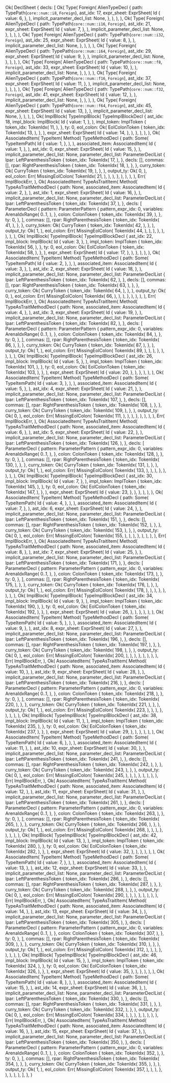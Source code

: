 Ok(
    DeclSheet {
        decls: [
            Ok(
                Type(
                    Foreign(
                        AlienTypeDecl {
                            path: TypePath(`core::num::i8`, `Foreign`),
                            ast_idx: 17,
                            expr_sheet: ExprSheet(
                                Id {
                                    value: 6,
                                },
                            ),
                            implicit_parameter_decl_list: None,
                        },
                    ),
                ),
            ),
            Ok(
                Type(
                    Foreign(
                        AlienTypeDecl {
                            path: TypePath(`core::num::i16`, `Foreign`),
                            ast_idx: 21,
                            expr_sheet: ExprSheet(
                                Id {
                                    value: 7,
                                },
                            ),
                            implicit_parameter_decl_list: None,
                        },
                    ),
                ),
            ),
            Ok(
                Type(
                    Foreign(
                        AlienTypeDecl {
                            path: TypePath(`core::num::i32`, `Foreign`),
                            ast_idx: 25,
                            expr_sheet: ExprSheet(
                                Id {
                                    value: 8,
                                },
                            ),
                            implicit_parameter_decl_list: None,
                        },
                    ),
                ),
            ),
            Ok(
                Type(
                    Foreign(
                        AlienTypeDecl {
                            path: TypePath(`core::num::i64`, `Foreign`),
                            ast_idx: 29,
                            expr_sheet: ExprSheet(
                                Id {
                                    value: 9,
                                },
                            ),
                            implicit_parameter_decl_list: None,
                        },
                    ),
                ),
            ),
            Ok(
                Type(
                    Foreign(
                        AlienTypeDecl {
                            path: TypePath(`core::num::f8`, `Foreign`),
                            ast_idx: 33,
                            expr_sheet: ExprSheet(
                                Id {
                                    value: 10,
                                },
                            ),
                            implicit_parameter_decl_list: None,
                        },
                    ),
                ),
            ),
            Ok(
                Type(
                    Foreign(
                        AlienTypeDecl {
                            path: TypePath(`core::num::f16`, `Foreign`),
                            ast_idx: 37,
                            expr_sheet: ExprSheet(
                                Id {
                                    value: 11,
                                },
                            ),
                            implicit_parameter_decl_list: None,
                        },
                    ),
                ),
            ),
            Ok(
                Type(
                    Foreign(
                        AlienTypeDecl {
                            path: TypePath(`core::num::f32`, `Foreign`),
                            ast_idx: 41,
                            expr_sheet: ExprSheet(
                                Id {
                                    value: 12,
                                },
                            ),
                            implicit_parameter_decl_list: None,
                        },
                    ),
                ),
            ),
            Ok(
                Type(
                    Foreign(
                        AlienTypeDecl {
                            path: TypePath(`core::num::f64`, `Foreign`),
                            ast_idx: 45,
                            expr_sheet: ExprSheet(
                                Id {
                                    value: 13,
                                },
                            ),
                            implicit_parameter_decl_list: None,
                        },
                    ),
                ),
            ),
            Ok(
                ImplBlock(
                    TypeImplBlock(
                        TypeImplBlockDecl {
                            ast_idx: 18,
                            impl_block: ImplBlock(
                                Id {
                                    value: 1,
                                },
                            ),
                            impl_token: ImplToken {
                                token_idx: TokenIdx(
                                    11,
                                ),
                            },
                            ty: 0,
                            eol_colon: Ok(
                                EolColonToken {
                                    token_idx: TokenIdx(
                                        13,
                                    ),
                                },
                            ),
                            expr_sheet: ExprSheet(
                                Id {
                                    value: 14,
                                },
                            ),
                        },
                    ),
                ),
            ),
            Ok(
                AssociatedItem(
                    TypeItem(
                        Method(
                            TypeMethodDecl {
                                path: Some(
                                    TypeItemPath(
                                        Id {
                                            value: 1,
                                        },
                                    ),
                                ),
                                associated_item: AssociatedItem(
                                    Id {
                                        value: 1,
                                    },
                                ),
                                ast_idx: 0,
                                expr_sheet: ExprSheet(
                                    Id {
                                        value: 15,
                                    },
                                ),
                                implicit_parameter_decl_list: None,
                                parameter_decl_list: ParameterDeclList {
                                    lpar: LeftParenthesisToken {
                                        token_idx: TokenIdx(
                                            17,
                                        ),
                                    },
                                    decls: [],
                                    commas: [],
                                    rpar: RightParenthesisToken {
                                        token_idx: TokenIdx(
                                            18,
                                        ),
                                    },
                                },
                                curry_token: Ok(
                                    CurryToken {
                                        token_idx: TokenIdx(
                                            19,
                                        ),
                                    },
                                ),
                                output_ty: Ok(
                                    0,
                                ),
                                eol_colon: Err(
                                    MissingEolColon(
                                        TokenIdx(
                                            21,
                                        ),
                                    ),
                                ),
                            },
                        ),
                    ),
                ),
            ),
            Err(
                ImplBlockErr,
            ),
            Ok(
                AssociatedItem(
                    TypeAsTraitItem(
                        Method(
                            TypeAsTraitMethodDecl {
                                path: None,
                                associated_item: AssociatedItem(
                                    Id {
                                        value: 2,
                                    },
                                ),
                                ast_idx: 1,
                                expr_sheet: ExprSheet(
                                    Id {
                                        value: 16,
                                    },
                                ),
                                implicit_parameter_decl_list: None,
                                parameter_decl_list: ParameterDeclList {
                                    lpar: LeftParenthesisToken {
                                        token_idx: TokenIdx(
                                            37,
                                        ),
                                    },
                                    decls: [
                                        ParameterDecl {
                                            pattern: ParameterPattern {
                                                pattern_expr_idx: 0,
                                                variables: ArenaIdxRange(
                                                    0..1,
                                                ),
                                            },
                                            colon: ColonToken {
                                                token_idx: TokenIdx(
                                                    39,
                                                ),
                                            },
                                            ty: 0,
                                        },
                                    ],
                                    commas: [],
                                    rpar: RightParenthesisToken {
                                        token_idx: TokenIdx(
                                            41,
                                        ),
                                    },
                                },
                                curry_token: Ok(
                                    CurryToken {
                                        token_idx: TokenIdx(
                                            42,
                                        ),
                                    },
                                ),
                                output_ty: Ok(
                                    1,
                                ),
                                eol_colon: Err(
                                    MissingEolColon(
                                        TokenIdx(
                                            44,
                                        ),
                                    ),
                                ),
                            },
                        ),
                    ),
                ),
            ),
            Ok(
                ImplBlock(
                    TypeImplBlock(
                        TypeImplBlockDecl {
                            ast_idx: 22,
                            impl_block: ImplBlock(
                                Id {
                                    value: 3,
                                },
                            ),
                            impl_token: ImplToken {
                                token_idx: TokenIdx(
                                    56,
                                ),
                            },
                            ty: 0,
                            eol_colon: Ok(
                                EolColonToken {
                                    token_idx: TokenIdx(
                                        58,
                                    ),
                                },
                            ),
                            expr_sheet: ExprSheet(
                                Id {
                                    value: 17,
                                },
                            ),
                        },
                    ),
                ),
            ),
            Ok(
                AssociatedItem(
                    TypeItem(
                        Method(
                            TypeMethodDecl {
                                path: Some(
                                    TypeItemPath(
                                        Id {
                                            value: 2,
                                        },
                                    ),
                                ),
                                associated_item: AssociatedItem(
                                    Id {
                                        value: 3,
                                    },
                                ),
                                ast_idx: 2,
                                expr_sheet: ExprSheet(
                                    Id {
                                        value: 18,
                                    },
                                ),
                                implicit_parameter_decl_list: None,
                                parameter_decl_list: ParameterDeclList {
                                    lpar: LeftParenthesisToken {
                                        token_idx: TokenIdx(
                                            62,
                                        ),
                                    },
                                    decls: [],
                                    commas: [],
                                    rpar: RightParenthesisToken {
                                        token_idx: TokenIdx(
                                            63,
                                        ),
                                    },
                                },
                                curry_token: Ok(
                                    CurryToken {
                                        token_idx: TokenIdx(
                                            64,
                                        ),
                                    },
                                ),
                                output_ty: Ok(
                                    0,
                                ),
                                eol_colon: Err(
                                    MissingEolColon(
                                        TokenIdx(
                                            66,
                                        ),
                                    ),
                                ),
                            },
                        ),
                    ),
                ),
            ),
            Err(
                ImplBlockErr,
            ),
            Ok(
                AssociatedItem(
                    TypeAsTraitItem(
                        Method(
                            TypeAsTraitMethodDecl {
                                path: None,
                                associated_item: AssociatedItem(
                                    Id {
                                        value: 4,
                                    },
                                ),
                                ast_idx: 3,
                                expr_sheet: ExprSheet(
                                    Id {
                                        value: 19,
                                    },
                                ),
                                implicit_parameter_decl_list: None,
                                parameter_decl_list: ParameterDeclList {
                                    lpar: LeftParenthesisToken {
                                        token_idx: TokenIdx(
                                            82,
                                        ),
                                    },
                                    decls: [
                                        ParameterDecl {
                                            pattern: ParameterPattern {
                                                pattern_expr_idx: 0,
                                                variables: ArenaIdxRange(
                                                    0..1,
                                                ),
                                            },
                                            colon: ColonToken {
                                                token_idx: TokenIdx(
                                                    84,
                                                ),
                                            },
                                            ty: 0,
                                        },
                                    ],
                                    commas: [],
                                    rpar: RightParenthesisToken {
                                        token_idx: TokenIdx(
                                            86,
                                        ),
                                    },
                                },
                                curry_token: Ok(
                                    CurryToken {
                                        token_idx: TokenIdx(
                                            87,
                                        ),
                                    },
                                ),
                                output_ty: Ok(
                                    1,
                                ),
                                eol_colon: Err(
                                    MissingEolColon(
                                        TokenIdx(
                                            89,
                                        ),
                                    ),
                                ),
                            },
                        ),
                    ),
                ),
            ),
            Ok(
                ImplBlock(
                    TypeImplBlock(
                        TypeImplBlockDecl {
                            ast_idx: 26,
                            impl_block: ImplBlock(
                                Id {
                                    value: 5,
                                },
                            ),
                            impl_token: ImplToken {
                                token_idx: TokenIdx(
                                    101,
                                ),
                            },
                            ty: 0,
                            eol_colon: Ok(
                                EolColonToken {
                                    token_idx: TokenIdx(
                                        103,
                                    ),
                                },
                            ),
                            expr_sheet: ExprSheet(
                                Id {
                                    value: 20,
                                },
                            ),
                        },
                    ),
                ),
            ),
            Ok(
                AssociatedItem(
                    TypeItem(
                        Method(
                            TypeMethodDecl {
                                path: Some(
                                    TypeItemPath(
                                        Id {
                                            value: 3,
                                        },
                                    ),
                                ),
                                associated_item: AssociatedItem(
                                    Id {
                                        value: 5,
                                    },
                                ),
                                ast_idx: 4,
                                expr_sheet: ExprSheet(
                                    Id {
                                        value: 21,
                                    },
                                ),
                                implicit_parameter_decl_list: None,
                                parameter_decl_list: ParameterDeclList {
                                    lpar: LeftParenthesisToken {
                                        token_idx: TokenIdx(
                                            107,
                                        ),
                                    },
                                    decls: [],
                                    commas: [],
                                    rpar: RightParenthesisToken {
                                        token_idx: TokenIdx(
                                            108,
                                        ),
                                    },
                                },
                                curry_token: Ok(
                                    CurryToken {
                                        token_idx: TokenIdx(
                                            109,
                                        ),
                                    },
                                ),
                                output_ty: Ok(
                                    0,
                                ),
                                eol_colon: Err(
                                    MissingEolColon(
                                        TokenIdx(
                                            111,
                                        ),
                                    ),
                                ),
                            },
                        ),
                    ),
                ),
            ),
            Err(
                ImplBlockErr,
            ),
            Ok(
                AssociatedItem(
                    TypeAsTraitItem(
                        Method(
                            TypeAsTraitMethodDecl {
                                path: None,
                                associated_item: AssociatedItem(
                                    Id {
                                        value: 6,
                                    },
                                ),
                                ast_idx: 5,
                                expr_sheet: ExprSheet(
                                    Id {
                                        value: 22,
                                    },
                                ),
                                implicit_parameter_decl_list: None,
                                parameter_decl_list: ParameterDeclList {
                                    lpar: LeftParenthesisToken {
                                        token_idx: TokenIdx(
                                            126,
                                        ),
                                    },
                                    decls: [
                                        ParameterDecl {
                                            pattern: ParameterPattern {
                                                pattern_expr_idx: 0,
                                                variables: ArenaIdxRange(
                                                    0..1,
                                                ),
                                            },
                                            colon: ColonToken {
                                                token_idx: TokenIdx(
                                                    128,
                                                ),
                                            },
                                            ty: 0,
                                        },
                                    ],
                                    commas: [],
                                    rpar: RightParenthesisToken {
                                        token_idx: TokenIdx(
                                            130,
                                        ),
                                    },
                                },
                                curry_token: Ok(
                                    CurryToken {
                                        token_idx: TokenIdx(
                                            131,
                                        ),
                                    },
                                ),
                                output_ty: Ok(
                                    1,
                                ),
                                eol_colon: Err(
                                    MissingEolColon(
                                        TokenIdx(
                                            133,
                                        ),
                                    ),
                                ),
                            },
                        ),
                    ),
                ),
            ),
            Ok(
                ImplBlock(
                    TypeImplBlock(
                        TypeImplBlockDecl {
                            ast_idx: 30,
                            impl_block: ImplBlock(
                                Id {
                                    value: 7,
                                },
                            ),
                            impl_token: ImplToken {
                                token_idx: TokenIdx(
                                    145,
                                ),
                            },
                            ty: 0,
                            eol_colon: Ok(
                                EolColonToken {
                                    token_idx: TokenIdx(
                                        147,
                                    ),
                                },
                            ),
                            expr_sheet: ExprSheet(
                                Id {
                                    value: 23,
                                },
                            ),
                        },
                    ),
                ),
            ),
            Ok(
                AssociatedItem(
                    TypeItem(
                        Method(
                            TypeMethodDecl {
                                path: Some(
                                    TypeItemPath(
                                        Id {
                                            value: 4,
                                        },
                                    ),
                                ),
                                associated_item: AssociatedItem(
                                    Id {
                                        value: 7,
                                    },
                                ),
                                ast_idx: 6,
                                expr_sheet: ExprSheet(
                                    Id {
                                        value: 24,
                                    },
                                ),
                                implicit_parameter_decl_list: None,
                                parameter_decl_list: ParameterDeclList {
                                    lpar: LeftParenthesisToken {
                                        token_idx: TokenIdx(
                                            151,
                                        ),
                                    },
                                    decls: [],
                                    commas: [],
                                    rpar: RightParenthesisToken {
                                        token_idx: TokenIdx(
                                            152,
                                        ),
                                    },
                                },
                                curry_token: Ok(
                                    CurryToken {
                                        token_idx: TokenIdx(
                                            153,
                                        ),
                                    },
                                ),
                                output_ty: Ok(
                                    0,
                                ),
                                eol_colon: Err(
                                    MissingEolColon(
                                        TokenIdx(
                                            155,
                                        ),
                                    ),
                                ),
                            },
                        ),
                    ),
                ),
            ),
            Err(
                ImplBlockErr,
            ),
            Ok(
                AssociatedItem(
                    TypeAsTraitItem(
                        Method(
                            TypeAsTraitMethodDecl {
                                path: None,
                                associated_item: AssociatedItem(
                                    Id {
                                        value: 8,
                                    },
                                ),
                                ast_idx: 7,
                                expr_sheet: ExprSheet(
                                    Id {
                                        value: 25,
                                    },
                                ),
                                implicit_parameter_decl_list: None,
                                parameter_decl_list: ParameterDeclList {
                                    lpar: LeftParenthesisToken {
                                        token_idx: TokenIdx(
                                            171,
                                        ),
                                    },
                                    decls: [
                                        ParameterDecl {
                                            pattern: ParameterPattern {
                                                pattern_expr_idx: 0,
                                                variables: ArenaIdxRange(
                                                    0..1,
                                                ),
                                            },
                                            colon: ColonToken {
                                                token_idx: TokenIdx(
                                                    173,
                                                ),
                                            },
                                            ty: 0,
                                        },
                                    ],
                                    commas: [],
                                    rpar: RightParenthesisToken {
                                        token_idx: TokenIdx(
                                            175,
                                        ),
                                    },
                                },
                                curry_token: Ok(
                                    CurryToken {
                                        token_idx: TokenIdx(
                                            176,
                                        ),
                                    },
                                ),
                                output_ty: Ok(
                                    1,
                                ),
                                eol_colon: Err(
                                    MissingEolColon(
                                        TokenIdx(
                                            178,
                                        ),
                                    ),
                                ),
                            },
                        ),
                    ),
                ),
            ),
            Ok(
                ImplBlock(
                    TypeImplBlock(
                        TypeImplBlockDecl {
                            ast_idx: 34,
                            impl_block: ImplBlock(
                                Id {
                                    value: 9,
                                },
                            ),
                            impl_token: ImplToken {
                                token_idx: TokenIdx(
                                    190,
                                ),
                            },
                            ty: 0,
                            eol_colon: Ok(
                                EolColonToken {
                                    token_idx: TokenIdx(
                                        192,
                                    ),
                                },
                            ),
                            expr_sheet: ExprSheet(
                                Id {
                                    value: 26,
                                },
                            ),
                        },
                    ),
                ),
            ),
            Ok(
                AssociatedItem(
                    TypeItem(
                        Method(
                            TypeMethodDecl {
                                path: Some(
                                    TypeItemPath(
                                        Id {
                                            value: 5,
                                        },
                                    ),
                                ),
                                associated_item: AssociatedItem(
                                    Id {
                                        value: 9,
                                    },
                                ),
                                ast_idx: 8,
                                expr_sheet: ExprSheet(
                                    Id {
                                        value: 27,
                                    },
                                ),
                                implicit_parameter_decl_list: None,
                                parameter_decl_list: ParameterDeclList {
                                    lpar: LeftParenthesisToken {
                                        token_idx: TokenIdx(
                                            196,
                                        ),
                                    },
                                    decls: [],
                                    commas: [],
                                    rpar: RightParenthesisToken {
                                        token_idx: TokenIdx(
                                            197,
                                        ),
                                    },
                                },
                                curry_token: Ok(
                                    CurryToken {
                                        token_idx: TokenIdx(
                                            198,
                                        ),
                                    },
                                ),
                                output_ty: Ok(
                                    0,
                                ),
                                eol_colon: Err(
                                    MissingEolColon(
                                        TokenIdx(
                                            200,
                                        ),
                                    ),
                                ),
                            },
                        ),
                    ),
                ),
            ),
            Err(
                ImplBlockErr,
            ),
            Ok(
                AssociatedItem(
                    TypeAsTraitItem(
                        Method(
                            TypeAsTraitMethodDecl {
                                path: None,
                                associated_item: AssociatedItem(
                                    Id {
                                        value: 10,
                                    },
                                ),
                                ast_idx: 9,
                                expr_sheet: ExprSheet(
                                    Id {
                                        value: 28,
                                    },
                                ),
                                implicit_parameter_decl_list: None,
                                parameter_decl_list: ParameterDeclList {
                                    lpar: LeftParenthesisToken {
                                        token_idx: TokenIdx(
                                            216,
                                        ),
                                    },
                                    decls: [
                                        ParameterDecl {
                                            pattern: ParameterPattern {
                                                pattern_expr_idx: 0,
                                                variables: ArenaIdxRange(
                                                    0..1,
                                                ),
                                            },
                                            colon: ColonToken {
                                                token_idx: TokenIdx(
                                                    218,
                                                ),
                                            },
                                            ty: 0,
                                        },
                                    ],
                                    commas: [],
                                    rpar: RightParenthesisToken {
                                        token_idx: TokenIdx(
                                            220,
                                        ),
                                    },
                                },
                                curry_token: Ok(
                                    CurryToken {
                                        token_idx: TokenIdx(
                                            221,
                                        ),
                                    },
                                ),
                                output_ty: Ok(
                                    1,
                                ),
                                eol_colon: Err(
                                    MissingEolColon(
                                        TokenIdx(
                                            223,
                                        ),
                                    ),
                                ),
                            },
                        ),
                    ),
                ),
            ),
            Ok(
                ImplBlock(
                    TypeImplBlock(
                        TypeImplBlockDecl {
                            ast_idx: 38,
                            impl_block: ImplBlock(
                                Id {
                                    value: 11,
                                },
                            ),
                            impl_token: ImplToken {
                                token_idx: TokenIdx(
                                    235,
                                ),
                            },
                            ty: 0,
                            eol_colon: Ok(
                                EolColonToken {
                                    token_idx: TokenIdx(
                                        237,
                                    ),
                                },
                            ),
                            expr_sheet: ExprSheet(
                                Id {
                                    value: 29,
                                },
                            ),
                        },
                    ),
                ),
            ),
            Ok(
                AssociatedItem(
                    TypeItem(
                        Method(
                            TypeMethodDecl {
                                path: Some(
                                    TypeItemPath(
                                        Id {
                                            value: 6,
                                        },
                                    ),
                                ),
                                associated_item: AssociatedItem(
                                    Id {
                                        value: 11,
                                    },
                                ),
                                ast_idx: 10,
                                expr_sheet: ExprSheet(
                                    Id {
                                        value: 30,
                                    },
                                ),
                                implicit_parameter_decl_list: None,
                                parameter_decl_list: ParameterDeclList {
                                    lpar: LeftParenthesisToken {
                                        token_idx: TokenIdx(
                                            241,
                                        ),
                                    },
                                    decls: [],
                                    commas: [],
                                    rpar: RightParenthesisToken {
                                        token_idx: TokenIdx(
                                            242,
                                        ),
                                    },
                                },
                                curry_token: Ok(
                                    CurryToken {
                                        token_idx: TokenIdx(
                                            243,
                                        ),
                                    },
                                ),
                                output_ty: Ok(
                                    0,
                                ),
                                eol_colon: Err(
                                    MissingEolColon(
                                        TokenIdx(
                                            245,
                                        ),
                                    ),
                                ),
                            },
                        ),
                    ),
                ),
            ),
            Err(
                ImplBlockErr,
            ),
            Ok(
                AssociatedItem(
                    TypeAsTraitItem(
                        Method(
                            TypeAsTraitMethodDecl {
                                path: None,
                                associated_item: AssociatedItem(
                                    Id {
                                        value: 12,
                                    },
                                ),
                                ast_idx: 11,
                                expr_sheet: ExprSheet(
                                    Id {
                                        value: 31,
                                    },
                                ),
                                implicit_parameter_decl_list: None,
                                parameter_decl_list: ParameterDeclList {
                                    lpar: LeftParenthesisToken {
                                        token_idx: TokenIdx(
                                            261,
                                        ),
                                    },
                                    decls: [
                                        ParameterDecl {
                                            pattern: ParameterPattern {
                                                pattern_expr_idx: 0,
                                                variables: ArenaIdxRange(
                                                    0..1,
                                                ),
                                            },
                                            colon: ColonToken {
                                                token_idx: TokenIdx(
                                                    263,
                                                ),
                                            },
                                            ty: 0,
                                        },
                                    ],
                                    commas: [],
                                    rpar: RightParenthesisToken {
                                        token_idx: TokenIdx(
                                            265,
                                        ),
                                    },
                                },
                                curry_token: Ok(
                                    CurryToken {
                                        token_idx: TokenIdx(
                                            266,
                                        ),
                                    },
                                ),
                                output_ty: Ok(
                                    1,
                                ),
                                eol_colon: Err(
                                    MissingEolColon(
                                        TokenIdx(
                                            268,
                                        ),
                                    ),
                                ),
                            },
                        ),
                    ),
                ),
            ),
            Ok(
                ImplBlock(
                    TypeImplBlock(
                        TypeImplBlockDecl {
                            ast_idx: 42,
                            impl_block: ImplBlock(
                                Id {
                                    value: 13,
                                },
                            ),
                            impl_token: ImplToken {
                                token_idx: TokenIdx(
                                    280,
                                ),
                            },
                            ty: 0,
                            eol_colon: Ok(
                                EolColonToken {
                                    token_idx: TokenIdx(
                                        282,
                                    ),
                                },
                            ),
                            expr_sheet: ExprSheet(
                                Id {
                                    value: 32,
                                },
                            ),
                        },
                    ),
                ),
            ),
            Ok(
                AssociatedItem(
                    TypeItem(
                        Method(
                            TypeMethodDecl {
                                path: Some(
                                    TypeItemPath(
                                        Id {
                                            value: 7,
                                        },
                                    ),
                                ),
                                associated_item: AssociatedItem(
                                    Id {
                                        value: 13,
                                    },
                                ),
                                ast_idx: 12,
                                expr_sheet: ExprSheet(
                                    Id {
                                        value: 33,
                                    },
                                ),
                                implicit_parameter_decl_list: None,
                                parameter_decl_list: ParameterDeclList {
                                    lpar: LeftParenthesisToken {
                                        token_idx: TokenIdx(
                                            286,
                                        ),
                                    },
                                    decls: [],
                                    commas: [],
                                    rpar: RightParenthesisToken {
                                        token_idx: TokenIdx(
                                            287,
                                        ),
                                    },
                                },
                                curry_token: Ok(
                                    CurryToken {
                                        token_idx: TokenIdx(
                                            288,
                                        ),
                                    },
                                ),
                                output_ty: Ok(
                                    0,
                                ),
                                eol_colon: Err(
                                    MissingEolColon(
                                        TokenIdx(
                                            290,
                                        ),
                                    ),
                                ),
                            },
                        ),
                    ),
                ),
            ),
            Err(
                ImplBlockErr,
            ),
            Ok(
                AssociatedItem(
                    TypeAsTraitItem(
                        Method(
                            TypeAsTraitMethodDecl {
                                path: None,
                                associated_item: AssociatedItem(
                                    Id {
                                        value: 14,
                                    },
                                ),
                                ast_idx: 13,
                                expr_sheet: ExprSheet(
                                    Id {
                                        value: 34,
                                    },
                                ),
                                implicit_parameter_decl_list: None,
                                parameter_decl_list: ParameterDeclList {
                                    lpar: LeftParenthesisToken {
                                        token_idx: TokenIdx(
                                            305,
                                        ),
                                    },
                                    decls: [
                                        ParameterDecl {
                                            pattern: ParameterPattern {
                                                pattern_expr_idx: 0,
                                                variables: ArenaIdxRange(
                                                    0..1,
                                                ),
                                            },
                                            colon: ColonToken {
                                                token_idx: TokenIdx(
                                                    307,
                                                ),
                                            },
                                            ty: 0,
                                        },
                                    ],
                                    commas: [],
                                    rpar: RightParenthesisToken {
                                        token_idx: TokenIdx(
                                            309,
                                        ),
                                    },
                                },
                                curry_token: Ok(
                                    CurryToken {
                                        token_idx: TokenIdx(
                                            310,
                                        ),
                                    },
                                ),
                                output_ty: Ok(
                                    1,
                                ),
                                eol_colon: Err(
                                    MissingEolColon(
                                        TokenIdx(
                                            312,
                                        ),
                                    ),
                                ),
                            },
                        ),
                    ),
                ),
            ),
            Ok(
                ImplBlock(
                    TypeImplBlock(
                        TypeImplBlockDecl {
                            ast_idx: 46,
                            impl_block: ImplBlock(
                                Id {
                                    value: 15,
                                },
                            ),
                            impl_token: ImplToken {
                                token_idx: TokenIdx(
                                    324,
                                ),
                            },
                            ty: 0,
                            eol_colon: Ok(
                                EolColonToken {
                                    token_idx: TokenIdx(
                                        326,
                                    ),
                                },
                            ),
                            expr_sheet: ExprSheet(
                                Id {
                                    value: 35,
                                },
                            ),
                        },
                    ),
                ),
            ),
            Ok(
                AssociatedItem(
                    TypeItem(
                        Method(
                            TypeMethodDecl {
                                path: Some(
                                    TypeItemPath(
                                        Id {
                                            value: 8,
                                        },
                                    ),
                                ),
                                associated_item: AssociatedItem(
                                    Id {
                                        value: 15,
                                    },
                                ),
                                ast_idx: 14,
                                expr_sheet: ExprSheet(
                                    Id {
                                        value: 36,
                                    },
                                ),
                                implicit_parameter_decl_list: None,
                                parameter_decl_list: ParameterDeclList {
                                    lpar: LeftParenthesisToken {
                                        token_idx: TokenIdx(
                                            330,
                                        ),
                                    },
                                    decls: [],
                                    commas: [],
                                    rpar: RightParenthesisToken {
                                        token_idx: TokenIdx(
                                            331,
                                        ),
                                    },
                                },
                                curry_token: Ok(
                                    CurryToken {
                                        token_idx: TokenIdx(
                                            332,
                                        ),
                                    },
                                ),
                                output_ty: Ok(
                                    0,
                                ),
                                eol_colon: Err(
                                    MissingEolColon(
                                        TokenIdx(
                                            334,
                                        ),
                                    ),
                                ),
                            },
                        ),
                    ),
                ),
            ),
            Err(
                ImplBlockErr,
            ),
            Ok(
                AssociatedItem(
                    TypeAsTraitItem(
                        Method(
                            TypeAsTraitMethodDecl {
                                path: None,
                                associated_item: AssociatedItem(
                                    Id {
                                        value: 16,
                                    },
                                ),
                                ast_idx: 15,
                                expr_sheet: ExprSheet(
                                    Id {
                                        value: 37,
                                    },
                                ),
                                implicit_parameter_decl_list: None,
                                parameter_decl_list: ParameterDeclList {
                                    lpar: LeftParenthesisToken {
                                        token_idx: TokenIdx(
                                            350,
                                        ),
                                    },
                                    decls: [
                                        ParameterDecl {
                                            pattern: ParameterPattern {
                                                pattern_expr_idx: 0,
                                                variables: ArenaIdxRange(
                                                    0..1,
                                                ),
                                            },
                                            colon: ColonToken {
                                                token_idx: TokenIdx(
                                                    352,
                                                ),
                                            },
                                            ty: 0,
                                        },
                                    ],
                                    commas: [],
                                    rpar: RightParenthesisToken {
                                        token_idx: TokenIdx(
                                            354,
                                        ),
                                    },
                                },
                                curry_token: Ok(
                                    CurryToken {
                                        token_idx: TokenIdx(
                                            355,
                                        ),
                                    },
                                ),
                                output_ty: Ok(
                                    1,
                                ),
                                eol_colon: Err(
                                    MissingEolColon(
                                        TokenIdx(
                                            357,
                                        ),
                                    ),
                                ),
                            },
                        ),
                    ),
                ),
            ),
        ],
    },
)